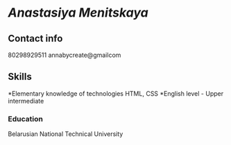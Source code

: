 # *Anastasiya Menitskaya*

## Contact info
80298929511
annabycreate@gmailcom

## Skills
*Elementary knowledge of technologies HTML, CSS
*English level - Upper intermediate 

### Education
Belarusian National Technical University
